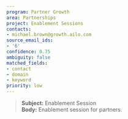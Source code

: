 ```yaml
---
program: Partner Growth
area: Partnerships
project: Enablement Sessions
contacts:
- michael.brown@growth.ailo.com
source_email_ids:
- '6'
confidence: 0.75
ambiguity: false
matched_fields:
- contact
- domain
- keyword
priority: low
---
```

> **Subject:** Enablement Session  
> **Body:** Enablement session for partners.
